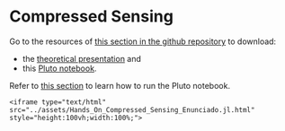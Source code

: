 # Compressed Sensing

Go to the resources of [this section in the github repository](https://github.com/LIBREhub/MRI-processing-2023/tree/main/05-compressed-sensing) to download:
* the [theoretical presentation](https://github.com/LIBREhub/MRI-processing-2023/blob/main/05-compressed-sensing/05%20Submuestreo%20-%20Compressed%20Sensing.pptx) and
* this [Pluto notebook](https://github.com/LIBREhub/MRI-processing-2023/blob/main/05-compressed-sensing/Hands_On_Compressed_Sensing_Enunciado.jl).

Refer to [this section](getting-started.md) to learn how to run the Pluto notebook.

```@raw html
<iframe type="text/html" src="../assets/Hands_On_Compressed_Sensing_Enunciado.jl.html" style="height:100vh;width:100%;">
```